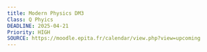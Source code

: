 ```yaml
---
title: Modern Physics DM3
Class: Q Phyics
DEADLINE: 2025-04-21
Priority: HIGH
SOURCE: https://moodle.epita.fr/calendar/view.php?view=upcoming
---
```

